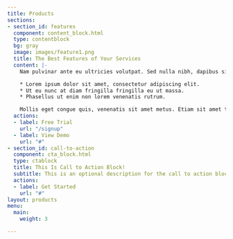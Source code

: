 ```yaml
---
title: Products
sections:
- section_id: features
  component: content_block.html
  type: contentblock
  bg: gray
  image: images/feature1.png
  title: The Best Features of Your Services
  content: |-
    Nam pulvinar ante eu ultricies volutpat. Sed nulla nibh, dapibus sit amet cursus quis, fringilla nec sapien. Vestibulum imperdiet nunc bibendum consectetur lobortis.

    * Lorem ipsum dolor sit amet, consectetur adipiscing elit.
    * Ut eu nunc at diam fringilla fringilla eu ut massa.
    * Phasellus ut enim non lorem venenatis rutrum.

    Mollis eget congue quis, venenatis sit amet metus. Etiam sit amet tortor sed justo tempor condimentum.
  actions:
  - label: Free Trial
    url: "/signup"
  - label: View Demo
    url: "#"
- section_id: call-to-action
  component: cta_block.html
  type: ctablock
  title: This Is Call to Action Block!
  subtitle: This is an optional description for the call to action block.
  actions:
  - label: Get Started
    url: "#"
layout: products
menu:
  main:
    weight: 3

---
```

